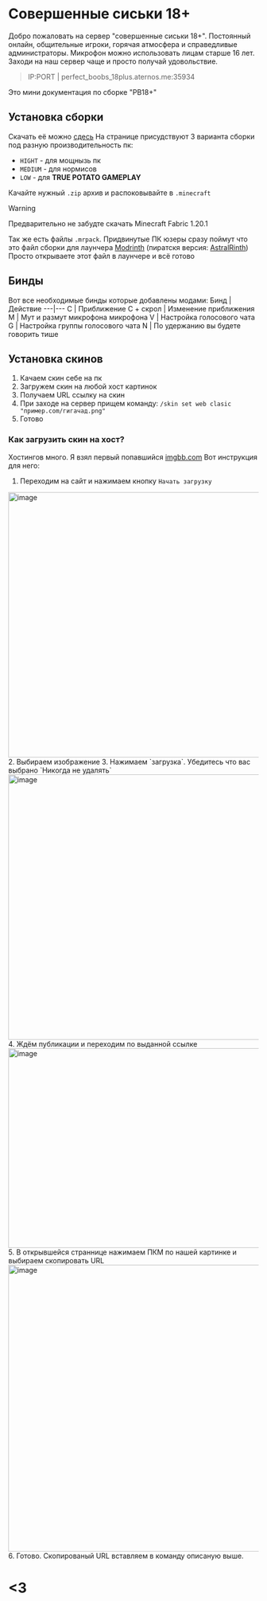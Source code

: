 # Cовершенные сиськи 18+
Добро пожаловать на сервер "совершенные сиськи 18+". Постоянный онлайн, общительные игроки, горячая атмосфера и справедливые администраторы. Микрофон можно использовать лицам старше 16 лет. Заходи на наш сервер чаще и просто получай удовольствие.
> IP:PORT | perfect_boobs_18plus.aternos.me:35934

Это мини документация по сборке "PB18+"
<br>
## Установка сборки
Скачать её можно [сдесь](https://github.com/pavel176/PB18P/releases/tag/v1.0.0)
На странице присудствуют 3 варианта сборки под разную производительность пк:
+ `HIGHT` - для мощнызь пк
+ `MEDIUM` - для нормисов
+ `LOW` - для **TRUE POTATO GAMEPLAY**

Качайте нужный `.zip` архив и распоковывайте в `.minecraft`
> [!WARNING]
Предварительно не забудте скачать Minecraft Fabric 1.20.1

Так же есть файлы `.mrpack`. Придвинутые ПК юзеры сразу поймут что это файл сборки для лаунчера [Modrinth](https://modrinth.com/app) (пиратскя версия: [AstralRinth](https://git.astralium.su/didirus/AstralRinth/releases))
Просто открываете этот файл в лаунчере и всё готово

## Бинды
Вот все необходимые бинды которые добавлены модами:
Бинд | Действие
---|---
C | Приближение
C + скрол | Изменение приближения
M | Мут и размут микрофона микрофона
V | Настройка голосового чата
G | Настройка группы голосового чата
N | По удержанию вы будете говорить тише

## Установка скинов
1. Качаем скин себе на пк
2. Загружем скин на любой хост картинок
3. Получаем URL ссылку на скин
4. При заходе на сервер прищем команду: `/skin set web clasic "пример.com/гигачад.png"`
5. Готово

### Как загрузить скин на хост?
Хостингов много. Я взял первый попавшийся [imgbb.com](https://ru.imgbb.com/)
Вот инструкция для него:
1. Переходим на сайт и нажимаем кнопку `Начать загрузку`
<img width="1280" height="533" alt="image" src="https://github.com/user-attachments/assets/f9adf12c-7183-4b5c-a907-1b6f0b245612" />
2. Выбираем изображение
3. Нажимаем `загрузка`. Убедитесь что вас выбрано `Никогда не удалять`
<img width="1280" height="533" alt="image" src="https://github.com/user-attachments/assets/b6d1f724-7b84-4e8f-bef4-f26154ddb66a" />
4. Ждём публикации и переходим по выданной ссылке
<img width="801" height="401" alt="image" src="https://github.com/user-attachments/assets/64d9a946-e1e8-4927-8dc2-0c64d66fbae9" />
5. В открывшейся страннице нажимаем ПКМ по нашей картинке и выбираем скопировать URL
<img width="667" height="576" alt="image" src="https://github.com/user-attachments/assets/af25f591-81a7-4a10-94d2-852ef2b24b0c" />
6. Готово. Скопированый URL вставляем в команду описаную выше.

# <3




